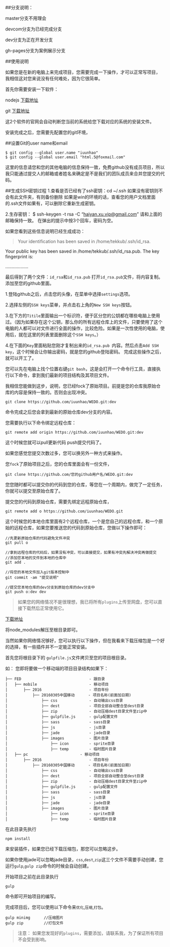 ##分支说明：
>
  master分支不用理会
>  
  devcom分支为已经完成分支
>  
  dev分支为正在开发分支
>  
  gh-pages分支为案例展示分支

##使用说明

如果您是在新的电脑上来完成项目，您需要完成一下操作，才可以正常写项目， 我相信这对您来说没有任何难处，因为它很简单。

首先你需要安装一下软件：

nodejs [下载地址](https://nodejs.org/en/)

git [下载地址](http://git-scm.com/download/)

这2个软件的官网会自动判断您当前的系统给您下载对应的系统的安装文件。

安装完成之后，您需要先配置您的git环境，

##设置Git的user name和email

```
$ git config --global user.name "iuunhao"
$ git config --global user.email "html.5@foxmail.com"
```

这里的信息请您和您的其他电脑的信息保持一致，免费github没有成员项目，所以我只能通过提交人的邮箱或者姓名来确定是不是我们的团队成员来合并您提交的代码。


##生成SSH密钥过程
1.查看是否已经有了ssh密钥：cd ~/.ssh
如果没有密钥则不会有此文件夹，有则备份删除
如果是win的环境的话，查看您的用户文档里面的.ssh文件如果有，可以删除它重新生成密钥。

2.生存密钥：
$ ssh-keygen -t rsa -C “haiyan.xu.vip@gmail.com”
请和上面的邮箱保持一致。
在弹出的提示中按3个回车，密码为空。

如果您看到这些信息说明已经生成成功：

>Your identification has been saved in /home/tekkub/.ssh/id_rsa.
>
Your public key has been saved in /home/tekkub/.ssh/id_rsa.pub.
The key fingerprint is:
>
………………

最后得到了两个文件：`id_rsa`和`id_rsa.pub`
打开`id_rsa.pub`文件，将内容复制。
添加至您的github里面。

1.登陆github之后，点击您的头像，在菜单中选择`settings`选项。

2.选择左侧的`SSH keys`菜单，并点击右上角的`New SSH keys`按钮。

3.在下方的`Titile`里面输出一个标识符，便于区分您的公钥都在哪些电脑上使用过。（因为如果存在这个公钥，那么你的所有远程仓库上的文件，只要使用了这个电脑的人都可以对文件进行全面的操作，比较危险。如果是一次性使用的电脑，使用后，就在这里的列表里面删除这个`SSH keys`。）

4.在下面的`Key`里面粘贴您刚才复制出来的`id_rsa.pub `内容。然后点击`Add SSH key`，这个时候会让你输出密码，就是您的github登陆密码。
完成这些操作之后，就可以开工了。

您可以先在电脑上找个位置右键`git bash`，这是会打开一个命令行工具，直接执行以下命令，拿到我们最新的项目结构及其项目文件。

我相信您能做到这步，说明，您已经fock了原始项目。前提是您的仓库我原始仓库的内容是保持一致的。否则会出现冲突。

```
git clone https://github.com/iuunhao/WEDO.git:dev
```
命令完成之后您会拿到最新的原始仓库dev分支的内容。

您需要执行以下命令绑定远程仓库：

```
git remote add origin https://github.com/iuunhao/WEDO.git:dev
```

这个时候您就可以pull更新代码 push提交代码了。

如果您感觉您提交次数过多，您可以换另外一种方式来操作。

您`fock`了原始项目之后，您的仓库里面会有一份文件，

```
git clone https://github.com/您的github用户名/WEDO.git:dev
```
您您随时都可以提交你的代码到您的仓库，等您在一个周期内，做完了一定任务，你就可以提交至原始仓库了。

提交您的代码到原始仓库，需要先绑定远程原始仓库，

```
git remote add o https://github.com/iuunhao/WEDO.git
```

这个时候您的本地仓库里面有2个远程仓库，一个是您自己的远程仓库，和一个原始的远程仓库，如果您要推送您的代码到原始仓库，您做以下操作即可：

```
//先更新原始仓库的代码避免文件冲突
git pull o

//拿到远程仓库的代码后，如果没有冲突，可以直接提交，如果有冲突先解决冲突再做提交
//添加您本地的文件到本地的仓库中
git add .

//将您的本地文件加入git版本控制中
git commit -am "提交说明"

//提交您本地仓库的dev分支到原始仓库的dev分支中
git push o:dev dev
```


>如果您的网络情况不是很理想，我已将所有`plugins`上传至网盘，您可以直接下载然后正常使用它。

[下载地址](http://pan.baidu.com/s/1gdZoZQj)

将node_modules解压至根目录即可。

当然如果你网络情况够好，您可以执行以下操作，但在我看来下载压缩包是一个好的选择，有一些插件并不一定能正常安装。

首先您将根目录下的 `gulpfile.js`文件拷贝至您的项目根目录。

如： 您即将要做一个移动端的项目目录结构如果下：

    ├── FED                              - 跟目录
    │   ├── mobile                       - 移动项目
    │       ├── 2016                     - 项目年份
    │           ├── 20160305中国移动      - 项目名称(前面加日期)
    │               ├── css              - 自动输出css目录
    │               ├── dest             - 项目全部自动整合至dest目录
    │               ├── zip              - 自动压缩dest目录文件至zip中
    │               ├── gulpfile.js      - gulp配置文件
    │               ├── sass             - sass目录
    │               ├── js               - js目录
    │               ├── jade             - jade目录
    │               ├── images           - 图片目录
    │                   ├── icon         - sprite目录
    │                   ├── temp         - 临时图片目录
    │   ├── pc                       - 移动项目
    │       ├── 2016                     - 项目年份
    │           ├── 20160305中国移动      - 项目名称(前面加日期)
    │               ├── css              - 自动输出css目录
    │               ├── dest             - 项目全部自动整合至dest目录
    │               ├── zip              - 自动压缩dest目录文件至zip中
    │               ├── gulpfile.js      - gulp配置文件
    │               ├── sass             - sass目录
    │               ├── js               - js目录
    │               ├── jade             - jade目录
    │               ├── images           - 图片目录
    │                   ├── icon         - sprite目录
    │                   ├── temp         - 临时图片目录


在此目录先执行

```
npm install
```

来安装插件，如果您已经下载压缩包，那您可以忽略这步。

如果你使用jade可以忽略jade目录，`css`,`dest`,`zip`这三个文件不需要手动创建，您运行`gulp`,`gulp zip`命令的时候会自动创建。

开始项目之前在此目录执行

```
gulp
```

命令即可开始项目的编写。

完成项目后，您可以使用以下命令来`优化`,`压缩`,`打包`。

```
gulp minimg      //压缩图片
gulp zip         //打包文件
```


>注意： 如果您发现好的`plugins`，需要添加，请联系我，为了保证所有项目不会受到影响。






